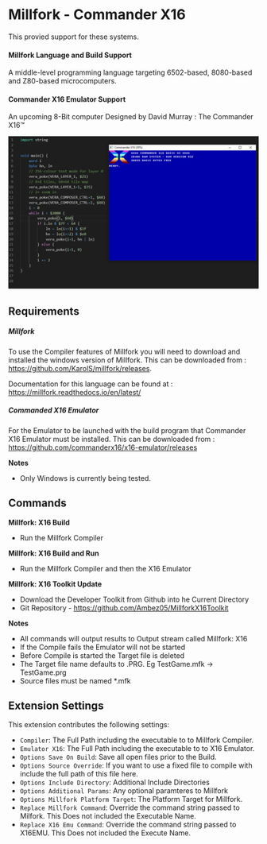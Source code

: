 # Millfork - Commander X16

This provied support for these systems.

#### Millfork Language and Build Support

A middle-level programming language targeting 6502-based, 8080-based and Z80-based microcomputers.

#### Commander X16 Emulator Support

An upcoming 8-Bit computer Designed by David Murray : The Commander X16™

![SyntaxAndEmulator](Images/DemoScreen.PNG)

## Requirements



##### Millfork
To use the Compiler features of Millfork you will need to download and installed the windows version of Millfork.  This can be downloaded from : https://github.com/KarolS/millfork/releases.

Documentation for this language can be found at : https://millfork.readthedocs.io/en/latest/

##### Commanded X16 Emulator

For the Emulator to be launched with the build program that Commander X16 Emulator must be installed.  This can be downloaded from : https://github.com/commanderx16/x16-emulator/releases

**Notes**
* Only Windows is currently being tested.

## Commands


**Millfork: X16 Build**
* Run the Millfork Compiler 

**Millfork: X16 Build and Run**
* Run the Millfork Compiler and then the X16 Emulator

**Millfork: X16 Toolkit Update**
* Download the Developer Toolkit from Github into he Current Directory
* Git Repository - https://github.com/Ambez05/MillforkX16Toolkit




**Notes**
* All commands will output results to Output stream called Millfork: X16
* If the Compile fails the Emulator will not be started
* Before Compile is started the Target file is deleted
* The Target file name defaults to .PRG.  Eg TestGame.mfk -> TestGame.prg
* Source files must be named *.mfk

## Extension Settings


This extension contributes the following settings:

* `Compiler`: The Full Path including the executable to to Millfork Compiler.
* `Emulator X16`: The Full Path including the executable to to X16 Emulator.
* `Options Save On Build`: Save all open files prior to the Build.
* `Options Source Override`: If you want to use a fixed file to compile with include the full path of this file here.
* `Options Include Directory`: Additional Include Directories
* `Options Additional Params`: Any optional paramteres to Millfork
* `Options Millfork Platform Target`: The Platform Target for Millfork.
* `Replace Millfork Command`: Override the command string passed to Milfork.  This Does not included the Executable Name.
* `Replace X16 Emu Command`: Override the command string passed to X16EMU.  This Does not included the Execute Name.
